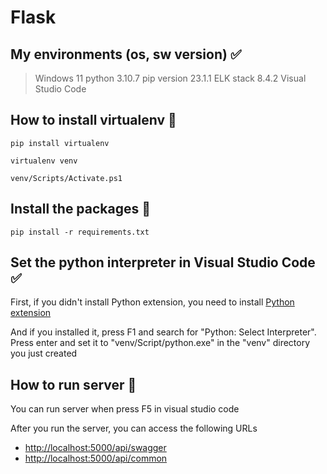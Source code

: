 # Flask

## My environments (os, sw version) ✅

> Windows 11
> python 3.10.7
> pip version 23.1.1
> ELK stack 8.4.2
> Visual Studio Code

## How to install virtualenv 🤔

```shell
pip install virtualenv
```

```shell
virtualenv venv
```

```shell
venv/Scripts/Activate.ps1
```

## Install the packages 📖

```shell
pip install -r requirements.txt
```

## Set the python interpreter in Visual Studio Code ✅

First, if you didn't install Python extension, you need to install [Python extension](https://marketplace.visualstudio.com/items?itemName=ms-python.python)

And if you installed it, press F1 and search for "Python: Select Interpreter".  
Press enter and set it to "venv/Script/python.exe" in the "venv" directory you just created

## How to run server 🤔

You can run server when press F5 in visual studio code

After you run the server, you can access the following URLs

* [http://localhost:5000/api/swagger](http://localhost:5000/api/swagger)
* [http://localhost:5000/api/common](http://localhost:5000/api/common)
